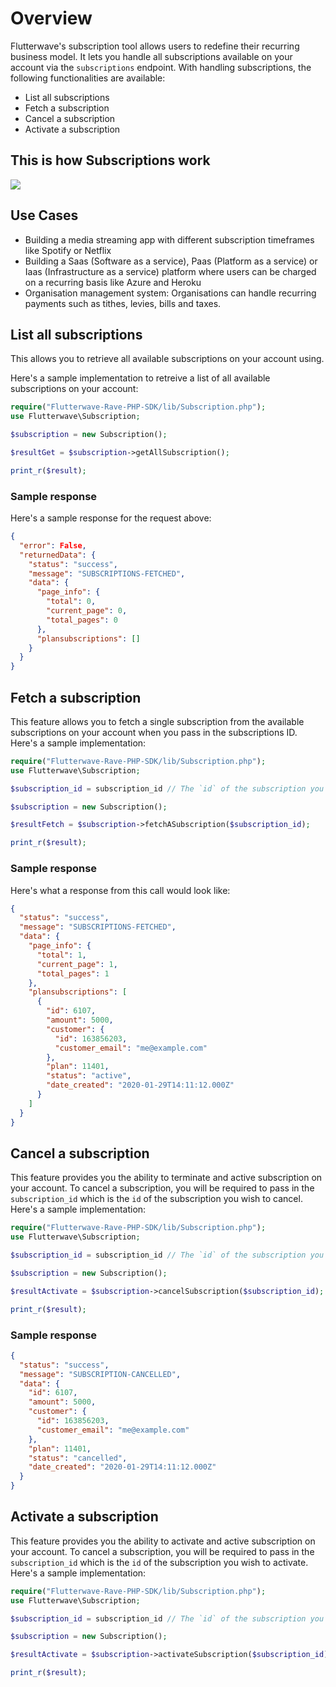 # Overview

Flutterwave's subscription tool allows users to redefine their recurring business model. It lets you handle all subscriptions available on your account via the `subscriptions` endpoint. With handling subscriptions, the following functionalities are available:

- List all subscriptions
- Fetch a subscription
- Cancel a subscription
- Activate a subscription

## This is how Subscriptions work

<img src="https://res.cloudinary.com/fullstackmafia/image/upload/v1576441730/image_preview_16_b3qfto.png"/>

## Use Cases

- Building a media streaming app with different subscription timeframes like Spotify or Netflix
- Building a Saas (Software as a service), Paas (Platform as a service) or Iaas (Infrastructure as a service) platform where users can be charged on a recurring basis like Azure and Heroku
- Organisation management system: Organisations can handle recurring payments such as tithes, levies, bills and taxes.

## List all subscriptions

This allows you to retrieve all available subscriptions on your account using.

Here's a sample implementation to retreive a list of all available subscriptions on your account:

```php
require("Flutterwave-Rave-PHP-SDK/lib/Subscription.php");
use Flutterwave\Subscription;

$subscription = new Subscription();

$resultGet = $subscription->getAllSubscription();

print_r($result);
```

### Sample response

Here's a sample response for the request above:

```json
{
  "error": False,
  "returnedData": {
    "status": "success",
    "message": "SUBSCRIPTIONS-FETCHED",
    "data": {
      "page_info": {
        "total": 0,
        "current_page": 0,
        "total_pages": 0
      },
      "plansubscriptions": []
    }
  }
}
```

## Fetch a subscription

This feature allows you to fetch a single subscription from the available subscriptions on your account when you pass in the subscriptions ID. Here's a sample implementation:

```php
require("Flutterwave-Rave-PHP-SDK/lib/Subscription.php");
use Flutterwave\Subscription;

$subscription_id = subscription_id // The `id` of the subscription you want to fetch

$subscription = new Subscription();

$resultFetch = $subscription->fetchASubscription($subscription_id);

print_r($result);
```

### Sample response

Here's what a response from this call would look like:

```json
{
  "status": "success",
  "message": "SUBSCRIPTIONS-FETCHED",
  "data": {
    "page_info": {
      "total": 1,
      "current_page": 1,
      "total_pages": 1
    },
    "plansubscriptions": [
      {
        "id": 6107,
        "amount": 5000,
        "customer": {
          "id": 163856203,
          "customer_email": "me@example.com"
        },
        "plan": 11401,
        "status": "active",
        "date_created": "2020-01-29T14:11:12.000Z"
      }
    ]
  }
}
```

## Cancel a subscription

This feature provides you the ability to terminate and active subscription on your account. To cancel a subscription, you will be required to pass in the `subscription_id` which is the `id` of the subscription you wish to cancel. Here's a sample implementation:

```php
require("Flutterwave-Rave-PHP-SDK/lib/Subscription.php");
use Flutterwave\Subscription;

$subscription_id = subscription_id // The `id` of the subscription you want to cancel

$subscription = new Subscription();

$resultActivate = $subscription->cancelSubscription($subscription_id);

print_r($result);
```

### Sample response

```json
{
  "status": "success",
  "message": "SUBSCRIPTION-CANCELLED",
  "data": {
    "id": 6107,
    "amount": 5000,
    "customer": {
      "id": 163856203,
      "customer_email": "me@example.com"
    },
    "plan": 11401,
    "status": "cancelled",
    "date_created": "2020-01-29T14:11:12.000Z"
  }
}
```

## Activate a subscription

This feature provides you the ability to activate and active subscription on your account. To cancel a subscription, you will be required to pass in the `subscription_id` which is the `id` of the subscription you wish to activate. Here's a sample implementation:

```php
require("Flutterwave-Rave-PHP-SDK/lib/Subscription.php");
use Flutterwave\Subscription;

$subscription_id = subscription_id // The `id` of the subscription you want to cancel

$subscription = new Subscription();

$resultActivate = $subscription->activateSubscription($subscription_id);

print_r($result);

```
